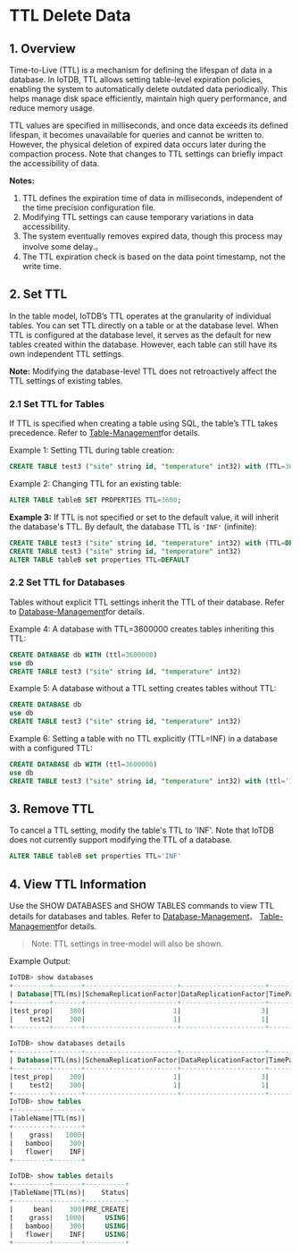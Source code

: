 <!--

    Licensed to the Apache Software Foundation (ASF) under one
    or more contributor license agreements.  See the NOTICE file
    distributed with this work for additional information
    regarding copyright ownership.  The ASF licenses this file
    to you under the Apache License, Version 2.0 (the
    "License"); you may not use this file except in compliance
    with the License.  You may obtain a copy of the License at
    
        http://www.apache.org/licenses/LICENSE-2.0
    
    Unless required by applicable law or agreed to in writing,
    software distributed under the License is distributed on an
    "AS IS" BASIS, WITHOUT WARRANTIES OR CONDITIONS OF ANY
    KIND, either express or implied.  See the License for the
    specific language governing permissions and limitations
    under the License.

-->

# TTL Delete Data

## 1. Overview

Time-to-Live (TTL) is a mechanism for defining the lifespan of data in a database. In IoTDB, TTL allows setting table-level expiration policies, enabling the system to automatically delete outdated data periodically. This helps manage disk space efficiently, maintain high query performance, and reduce memory usage.

TTL values are specified in milliseconds, and once data exceeds its defined lifespan, it becomes unavailable for queries and cannot be written to. However, the physical deletion of expired data occurs later during the compaction process. Note that changes to TTL settings can briefly impact the accessibility of data.

**Notes:**

1. TTL defines the expiration time of data in milliseconds, independent of the time precision configuration file.
2. Modifying TTL settings can cause temporary variations in data accessibility.
3. The system eventually removes expired data, though this process may involve some delay.。
4. The TTL expiration check is based on the data point timestamp, not the write time.

## 2. Set TTL

In the table model, IoTDB’s TTL operates at the granularity of individual tables. You can set TTL directly on a table or at the database level. When TTL is configured at the database level, it serves as the default for new tables created within the database. However, each table can still have its own independent TTL settings.

**Note:** Modifying the database-level TTL does not retroactively affect the TTL settings of existing tables.

### 2.1 Set TTL for Tables

If TTL is specified when creating a table using SQL, the table’s TTL takes precedence. Refer to [Table-Management](../Basic-Concept/Table-Management.md)for details.

Example 1: Setting TTL during table creation:

```SQL
CREATE TABLE test3 ("site" string id, "temperature" int32) with (TTL=3600)
```

Example 2: Changing TTL for an existing table:

```SQL
ALTER TABLE tableB SET PROPERTIES TTL=3600;
```

**Example 3:** If TTL is not specified or set to the default value, it will inherit the database's TTL. By default, the database TTL is `'INF'` (infinite):

```SQL
CREATE TABLE test3 ("site" string id, "temperature" int32) with (TTL=DEFAULT)
CREATE TABLE test3 ("site" string id, "temperature" int32)
ALTER TABLE tableB set properties TTL=DEFAULT
```

### 2.2 Set TTL for Databases

Tables without explicit TTL settings inherit the TTL of their database. Refer to [Database-Management](../Basic-Concept/Database-Management.md)for details.

Example 4: A database with TTL=3600000 creates tables inheriting this TTL:

```SQL
CREATE DATABASE db WITH (ttl=3600000)
use db
CREATE TABLE test3 ("site" string id, "temperature" int32)
```

Example 5: A database without a TTL setting creates tables without TTL:

```SQL
CREATE DATABASE db
use db
CREATE TABLE test3 ("site" string id, "temperature" int32)
```

Example 6: Setting a table with no TTL explicitly (TTL=INF) in a database with a configured TTL:

```SQL
CREATE DATABASE db WITH (ttl=3600000)
use db
CREATE TABLE test3 ("site" string id, "temperature" int32) with (ttl='INF')
```

## 3. Remove TTL

To cancel a TTL setting, modify the table's TTL to 'INF'. Note that IoTDB does not currently support modifying the TTL of a database.

```SQL
ALTER TABLE tableB set properties TTL='INF'
```

## 4. View TTL Information

Use the SHOW DATABASES and SHOW TABLES commands to view TTL details for databases and tables. Refer to [Database-Management](../Basic-Concept/Database-Management.md)、 [Table-Management](../Basic-Concept/Table-Management.md)for details.

> Note: TTL settings in tree-model will also be shown.

Example Output:

```SQL
IoTDB> show databases
+---------+-------+-----------------------+---------------------+---------------------+
| Database|TTL(ms)|SchemaReplicationFactor|DataReplicationFactor|TimePartitionInterval|
+---------+-------+-----------------------+---------------------+---------------------+
|test_prop|    300|                      1|                    3|               100000|
|    test2|    300|                      1|                    1|            604800000|
+---------+-------+-----------------------+---------------------+---------------------+

IoTDB> show databases details
+---------+-------+-----------------------+---------------------+---------------------+-----+
| Database|TTL(ms)|SchemaReplicationFactor|DataReplicationFactor|TimePartitionInterval|Model|
+---------+-------+-----------------------+---------------------+---------------------+-----+
|test_prop|    300|                      1|                    3|               100000|TABLE|
|    test2|    300|                      1|                    1|            604800000| TREE|
+---------+-------+-----------------------+---------------------+---------------------+-----+
IoTDB> show tables
+---------+-------+
|TableName|TTL(ms)|
+---------+-------+
|    grass|   1000|
|   bamboo|    300|
|   flower|    INF|
+---------+-------+

IoTDB> show tables details
+---------+-------+----------+
|TableName|TTL(ms)|    Status|
+---------+-------+----------+
|     bean|    300|PRE_CREATE|
|    grass|   1000|     USING|
|   bamboo|    300|     USING|
|   flower|    INF|     USING|
+---------+-------+----------+
```